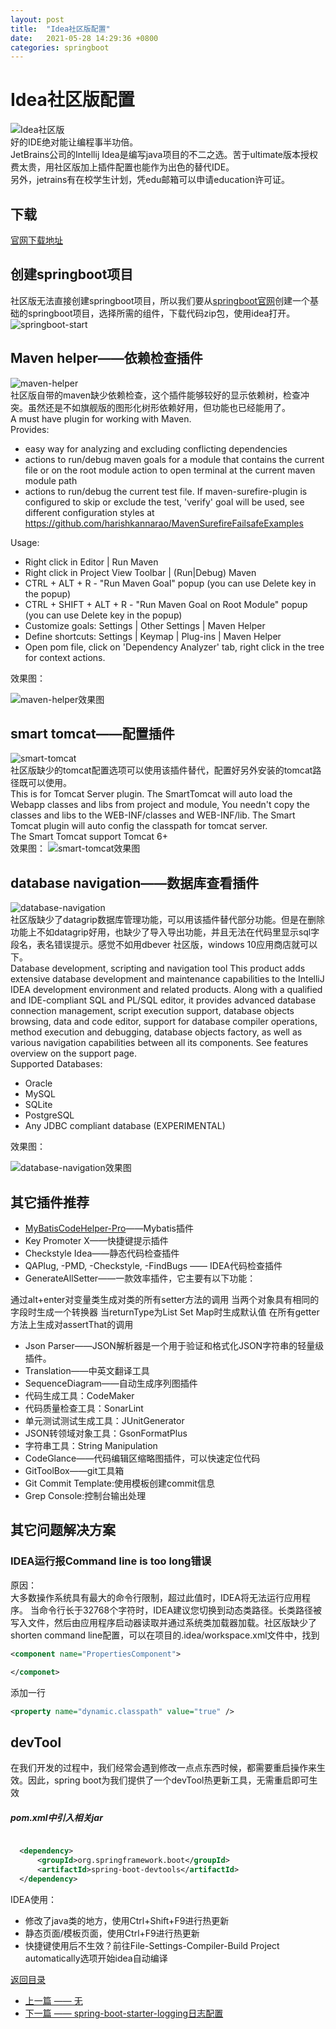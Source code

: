 ```yaml
---
layout: post
title:  "Idea社区版配置"
date:   2021-05-28 14:29:36 +0800
categories: springboot
---
```


# Idea社区版配置
![Idea社区版](images/idea-community.png)  
好的IDE绝对能让编程事半功倍。  
JetBrains公司的Intellij Idea是编写java项目的不二之选。苦于ultimate版本授权费太贵，用社区版加上插件配置也能作为出色的替代IDE。  
另外，jetrains有在校学生计划，凭edu邮箱可以申请education许可证。

## 下载
[官网下载地址](https://www.jetbrains.com/idea/download)

## 创建springboot项目
社区版无法直接创建springboot项目，所以我们要从[springboot官网](https://start.spring.io/)创建一个基础的springboot项目，选择所需的组件，下载代码zip包，使用idea打开。  
![springboot-start](images/springboot-demo.png)

## Maven helper——依赖检查插件
![maven-helper](images/maven-helper.png)  
社区版自带的maven缺少依赖检查，这个插件能够较好的显示依赖树，检查冲突。虽然还是不如旗舰版的图形化树形依赖好用，但功能也已经能用了。  
A must have plugin for working with Maven.  
Provides: 

-   easy way for analyzing and excluding conflicting dependencies
-   actions to run/debug maven goals for a module that contains the current file or on the root module
action to open terminal at the current maven module path
-   actions to run/debug the current test file. If maven-surefire-plugin is configured to skip or exclude the test, 'verify' goal will be used, see different configuration styles at https://github.com/harishkannarao/MavenSurefireFailsafeExamples

Usage: 
-   Right click in Editor | Run Maven 
-   Right click in Project View Toolbar | (Run|Debug) Maven 
-   CTRL + ALT + R - "Run Maven Goal" popup (you can use Delete key in the popup) 
-   CTRL + SHIFT + ALT + R - "Run Maven Goal on Root Module" popup (you can use Delete key in the popup)  
-   Customize goals: Settings | Other Settings | Maven Helper 
-   Define shortcuts: Settings | Keymap | Plug-ins | Maven Helper  
-   Open pom file, click on 'Dependency Analyzer' tab, right click in the tree for context actions.  

效果图：  

![maven-helper效果图](images/maven-helper效果图.png)

## smart tomcat——配置插件  
![smart-tomcat](images/smart-tomcat.png)  
社区版缺少的tomcat配置选项可以使用该插件替代，配置好另外安装的tomcat路径既可以使用。  
This is for Tomcat Server plugin. The SmartTomcat will auto load the Webapp classes and libs from project and module, You needn't copy the classes and libs to the WEB-INF/classes and WEB-INF/lib. The Smart Tomcat plugin will auto config the classpath for tomcat server.  
The Smart Tomcat support Tomcat 6+  
效果图：
![smart-tomcat效果图](images/smart-tomcat效果图.png)

## database navigation——数据库查看插件
![database-navigation](images/database-navigation.png)  
社区版缺少了datagrip数据库管理功能，可以用该插件替代部分功能。但是在删除功能上不如datagrip好用，也缺少了导入导出功能，并且无法在代码里显示sql字段名，表名错误提示。感觉不如用dbever 社区版，windows 10应用商店就可以下。  
Database development, scripting and navigation tool This product adds extensive database development and maintenance capabilities to the IntelliJ IDEA development environment and related products. Along with a qualified and IDE-compliant SQL and PL/SQL editor, it provides advanced database connection management, script execution support, database objects browsing, data and code editor, support for database compiler operations, method execution and debugging, database objects factory, as well as various navigation capabilities between all its components. See features overview on the support page.  
Supported Databases:

-   Oracle
-   MySQL
-   SQLite
-   PostgreSQL
-   Any JDBC compliant database (EXPERIMENTAL)  

效果图：  

![database-navigation效果图](images/database-navigation效果图.png)
## 其它插件推荐
- [MyBatisCodeHelper-Pro](https://github.com/gejun123456/MyBatisCodeHelper-Pro)——Mybatis插件
- Key Promoter X——快捷键提示插件  
- Checkstyle Idea——静态代码检查插件  
- QAPlug, -PMD, -Checkstyle, -FindBugs —— IDEA代码检查插件
- GenerateAllSetter——一款效率插件，它主要有以下功能： 

通过alt+enter对变量类生成对类的所有setter方法的调用
当两个对象具有相同的字段时生成一个转换器
当returnType为List Set Map时生成默认值
在所有getter方法上生成对assertThat的调用

- Json Parser——JSON解析器是一个用于验证和格式化JSON字符串的轻量级插件。
- Translation——中英文翻译工具
- SequenceDiagram——自动生成序列图插件
- 代码生成工具：CodeMaker
- 代码质量检查工具：SonarLint
- 单元测试测试生成工具：JUnitGenerator
- JSON转领域对象工具：GsonFormatPlus
- 字符串工具：String Manipulation
- CodeGlance——代码编辑区缩略图插件，可以快速定位代码
- GitToolBox——git工具箱
- Git Commit Template:使用模板创建commit信息
- Grep Console:控制台输出处理

## 其它问题解决方案
### IDEA运行报Command line is too long错误
原因：  
大多数操作系统具有最大的命令行限制，超过此值时，IDEA将无法运行应用程序。
当命令行长于32768个字符时，IDEA建议您切换到动态类路径。长类路径被写入文件，然后由应用程序启动器读取并通过系统类加载器加载。社区版缺少了shorten command line配置，可以在项目的.idea/workspace.xml文件中，找到  
```xml
<component name="PropertiesComponent">  

</componet>
```
添加一行  
```xml
<property name="dynamic.classpath" value="true" />
```

## devTool

在我们开发的过程中，我们经常会遇到修改一点点东西时候，都需要重启操作来生效。因此，spring boot为我们提供了一个devTool热更新工具，无需重启即可生效

##### pom.xml中引入相关jar

```xml

  <dependency>
      <groupId>org.springframework.boot</groupId>
      <artifactId>spring-boot-devtools</artifactId>
  </dependency>

```

IDEA使用：

- 修改了java类的地方，使用Ctrl+Shift+F9进行热更新
- 静态页面/模板页面，使用Ctrl+F9进行热更新
- 快捷键使用后不生效？前往File-Settings-Compiler-Build Project automatically选项开始idea自动编译



[返回目录](https://zph-programmer.github.io)

* [上一篇 —— 无]()
* [下一篇 —— spring-boot-starter-logging日志配置](02-spring-boot-starter-logging日志配置.md)